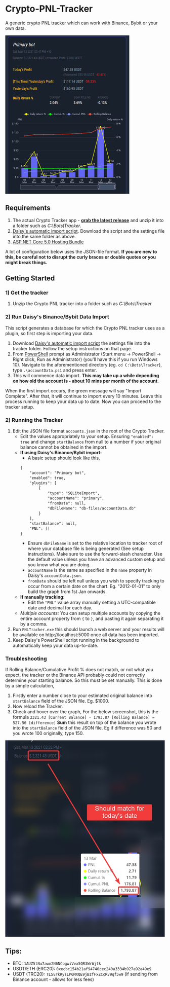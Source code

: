 # Crypto-PNL-Tracker
A generic crypto PNL tracker which can work with Binance, Bybit or your own data.

<img src="https://raw.githubusercontent.com/drksheer/Crypto-PNL-Tracker/main/guides/Crypto-Tracker-New.png" target="Crypto Tracker" height="500">

## Requirements
1. The actual Crypto Tracker app - [**grab the latest release**](https://github.com/drksheer/Crypto-PNL-Tracker/releases) and unzip it into a folder such as *C:\Bots\Tracker*.
2. [Daisy's automatic import script](https://github.com/daisy613/accountData). Download the script and the settings file into the same folder as above.
3. [ASP.NET Core 5.0 Hosting Bundle](https://dotnet.microsoft.com/download/dotnet/thank-you/runtime-aspnetcore-5.0.4-windows-hosting-bundle-installer)

A lot of configuration below uses the JSON-file format. **If you are new to this, be careful not to disrupt the curly braces or double quotes or you might break things.**

## Getting Started
### 1) Get the tracker
1. Unzip the Crypto PNL tracker into a folder such as *C:\Bots\Tracker*

### 2) Run Daisy's Binance/Bybit Data Import
This script generates a database for which the Crypto PNL tracker uses as a plugin, so first step is importing your data.
1. Download [Daisy's automatic import script](https://github.com/daisy613/accountData) the settings file into the tracker folder. Follow the setup instructions on that page.
2. From [PowerShell](https://docs.microsoft.com/en-us/powershell/scripting/install/installing-powershell-core-on-windows?view=powershell-7.1) prompt as Administrator (Start menu -> PowerShell -> Right click, Run as Administrator) (you'll have this if you run Windows 10). Navigate to the aforementioned directory (eg. `cd C:\Bots\Tracker`), type `.\accountData.ps1` and press enter.
3. This will commence data import. **This may take up a while depending on how old the account is - about 10 mins per month of the account.** 

When the first import occurs, the green message will say "Import Complete". After that, it will continue to import every 10 minutes. Leave this process running to keep your data up to date.
Now you can proceed to the tracker setup.

### 2) Running the Tracker
1. Edit the JSON file format `accounts.json` in the root of the Crypto Tracker.
    - Edit the values appropriately to your setup. Ensuring `"enabled": true` and change `startBalance` from null to a number if your original balance cannot be obtained in the import.
    - **If using Daisy's Binance/Bybit import:**
        - A basic setup should look like this,
        ```
        {
            "account": "Primary bot",
            "enabled": true,
            "plugins": [
                {
                    "type": "SQLiteImport",
                    "accountName": "primary",
                    "fromDate": null,
                    "dbFileName": "db-files/accountData.db"
                }
            ],
            "startBalance": null,
            "PNL": []
        }
        ```
        - Ensure `dbFileName` is set to the relative location to tracker root of where your database file is being generated (See setup instructions). Make sure to use the forward-slash character. Use the default value unless you have an advanced custom setup and you know what you are doing.
        - `accountName` is the same as specified in the `name` property in Daisy's `accountData.json`.
        - `fromDate` should be left null unless you wish to specify tracking to occur from a certain date on the chart. Eg. "2012-01-01" to only build the graph from 1st Jan onwards.
    - **If manually tracking:**
        - Edit the `"PNL"` value array manually setting a UTC-compatible date and decimal for each day.
    - *Multiple accounts:* You can setup multiple accounts by copying the entire account property from `{` to `}`, and pasting it again separating it by a comma.
2. Run `PNLTracker.exe` this should launch a web server and your results will be available on http://localhost:5000 once all data has been imported.
3. Keep Daisy's PowerShell script running in the background to automatically keep your data up-to-date.

### Troubleshooting
If Rolling Balance/Cumulative Profit % does not match, or not what you expect, the tracker or the Binance API probably could not correctly determine your starting balance. So this must be set manually.
This is done by a simple calculation,
1. Firstly enter a number close to your estimated original balance into `startBalance` field of the JSON file. Eg. $1000.
2. Now reload the Tracker.
3. Check and hover over the graph,
For the below screenshot, this is the formula
`2321.43 [Current Balance] - 1793.87 [Rolling Balance] = 527.56 [difference]`
**Sum** this result on top of the balance you wrote into the `startBalance` field of the JSON file. Eg if difference was 50 and you wrote 100 originally, type 150.

<img src="https://raw.githubusercontent.com/drksheer/Crypto-PNL-Tracker/main/guides/balanceInconsistency.png" target="Crypto Tracker">


## Tips:
- BTC: `1AUZ5tNu7awn2N6NCogwiVvx5QR3WrWjtk`
- USDT/ETH (ERC20): `0xecbc154b21af94740cec240a3334b927a92a49e9`
- USDT (TRC20): `TLSvrkRysLP6MXQE9jBzfFxZCcRv9qf5w9` (if sending from Binance account - allows for less fees)
